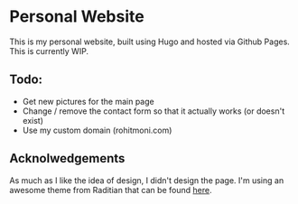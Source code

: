 # Personal Website

This is my personal website, built using Hugo and hosted via Github Pages.
This is currently WIP.

## Todo:
- Get new pictures for the main page
- Change / remove the contact form so that it actually works (or doesn't exist)
- Use my custom domain (rohitmoni.com)

## Acknolwedgements

As much as I like the idea of design, I didn't design the page. I'm using an awesome theme from Raditian that can be found [here](https://github.com/radity/raditian-free-hugo-theme).